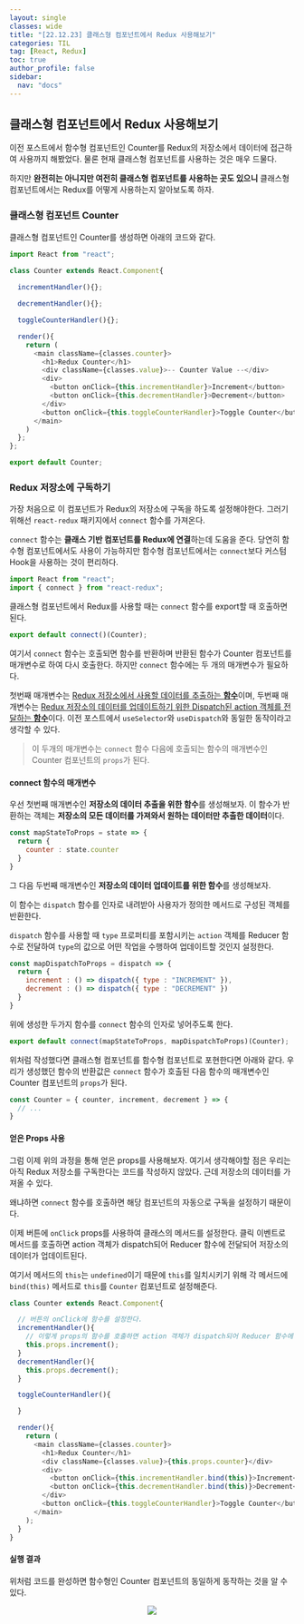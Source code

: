 ```yaml
---
layout: single
classes: wide
title: "[22.12.23] 클래스형 컴포넌트에서 Redux 사용해보기"
categories: TIL
tag: [React, Redux]
toc: true
author_profile: false
sidebar:
  nav: "docs"
---
```


## 클래스형 컴포넌트에서 Redux 사용해보기

이전 포스트에서 함수형 컴포넌트인 Counter를 Redux의 저장소에서 데이터에 접근하여 사용까지 해봤었다.
물론 현재 클래스형 컴포넌트를 사용하는 것은 매우 드물다.

하지만 **완전히는 아니지만 여전히 클래스형 컴포넌트를 사용하는 곳도 있으니** 클래스형 컴포넌트에서는 Redux를 어떻게 사용하는지 알아보도록 하자.


### 클래스형 컴포넌트 Counter

클래스형 컴포넌트인 Counter를 생성하면 아래의 코드와 같다.
```js
import React from "react";

class Counter extends React.Component{
  
  incrementHandler(){};

  decrementHandler(){};

  toggleCounterHandler(){};

  render(){
    return (
      <main className={classes.counter}>
        <h1>Redux Counter</h1>
        <div className={classes.value}>-- Counter Value --</div>
        <div>
          <button onClick={this.incrementHandler}>Increment</button>
          <button onClick={this.decrementHandler}>Decrement</button>
        </div>
        <button onClick={this.toggleCounterHandler}>Toggle Counter</button>
      </main>
    )
  };
};

export default Counter;
```

### Redux 저장소에 구독하기

가장 처음으로 이 컴포넌트가 Redux의 저장소에 구독을 하도록 설정해야한다.
그러기 위해선 `react-redux` 패키지에서 `connect` 함수를 가져온다.

`connect` 함수는 **클래스 기반 컴포넌트를 Redux에 연결**하는데 도움을 준다. 당연히 함수형 컴포넌트에서도 사용이 가능하지만 함수형 컴포넌트에서는 `connect`보다 커스텀 Hook을 사용하는 것이 편리하다.

```js
import React from "react";
import { connect } from "react-redux";
```

클래스형 컴포넌트에서 Redux를 사용할 때는 `connect` 함수를 export할 때 호출하면 된다.

```js
export default connect()(Counter);
```

여기서 `connect` 함수는 호출되면 함수를 반환하며 반환된 함수가 Counter 컴포넌트를 매개변수로 하여 다시 호출한다.
하지만 `connect` 함수에는 두 개의 매개변수가 필요하다.

첫번째 매개변수는 <u>Redux 저장소에서 사용할 데이터를 추출하는 **함수**</u>이며,
두번째 매개변수는 <u>Redux 저장소의 데이터를 업데이트하기 위한 Dispatch된 action 객체를 전달하는 **함수**</u>이다.
이전 포스트에서 `useSelector`와 `useDispatch`와 동일한 동작이라고 생각할 수 있다. 

> 이 두개의 매개변수는 `connect` 함수 다음에 호출되는 함수의 매개변수인 Counter 컴포넌트의 `props`가 된다. 

#### connect 함수의 매개변수

우선 첫번째 매개변수인 **저장소의 데이터 추출을 위한 함수**를 생성해보자.
이 함수가 반환하는 객체는 **저장소의 모든 데이터를 가져와서 원하는 데이터만 추출한 데이터**이다.

```js
const mapStateToProps = state => {
  return {
    counter : state.counter
  }
}
```

그 다음 두번째 매개변수인 **저장소의 데이터 업데이트를 위한 함수**를 생성해보자.

이 함수는 `dispatch` 함수를 인자로 내려받아 사용자가 정의한 메서드로 구성된 객체를 반환한다.

`dispatch` 함수를 사용할 때 `type` 프로퍼티를 포함시키는 `action` 객체를 Reducer 함수로 전달하여 `type`의 값으로 어떤 작업을 수행하여 업데이트할 것인지 설정한다.

```js
const mapDispatchToProps = dispatch => {
  return {
    increment : () => dispatch({ type : "INCREMENT" }),
    decrement : () => dispatch({ type : "DECREMENT" })
  }
}
```

위에 생성한 두가지 함수를 `connect` 함수의 인자로 넣어주도록 한다.

```js
export default connect(mapStateToProps, mapDispatchToProps)(Counter);
```

위처럼 작성했다면 클래스형 컴포넌트를 함수형 컴포넌트로 포현한다면 아래와 같다.
우리가 생성했던 함수의 반환값은 `connect` 함수가 호출된 다음 함수의 매개변수인 Counter 컴포넌트의 `props`가 된다.

```js
const Counter = { counter, increment, decrement } => {
  // ...
}
```

#### 얻은 Props 사용

그럼 이제 위의 과정을 통해 얻은 props를 사용해보자.
여기서 생각해야할 점은 우리는 아직 Redux 저장소를 구독한다는 코드를 작성하지 않았다. 근데 저장소의 데이터를 가져올 수 있다.

왜냐하면 `connect` 함수를 호출하면 해당 컴포넌트의 자동으로 구독을 설정하기 때문이다.


이제 버튼에 `onClick` props를 사용하여 클래스의 메서드를 설정한다.
클릭 이벤트로 메서드를 호출하면 action 객체가 dispatch되어 Reducer 함수에 전달되어 저장소의 데이터가 업데이트된다.

여기서 메서드의 `this`는 `undefined`이기 때문에 `this`를 일치시키기 위해 각 메서드에 `bind(this)` 메서드로 `this`를 `Counter` 컴포넌트로 설정해준다.

```js
class Counter extends React.Component{

  // 버튼의 onClick에 함수를 설정한다.
  incrementHandler(){
    // 이렇게 props의 함수를 호출하면 action 객체가 dispatch되어 Reducer 함수에 전달된다.
    this.props.increment();
  }
  decrementHandler(){
    this.props.decrement();
  }

  toggleCounterHandler(){

  }

  render(){
    return (
      <main className={classes.counter}>
        <h1>Redux Counter</h1>
        <div className={classes.value}>{this.props.counter}</div>
        <div>
          <button onClick={this.incrementHandler.bind(this)}>Increment</button>
          <button onClick={this.decrementHandler.bind(this)}>Decrement</button>
        </div>
        <button onClick={this.toggleCounterHandler}>Toggle Counter</button>
      </main>
    );
  }
}
```

#### 실행 결과

위처럼 코드를 완성하면 함수형인 Counter 컴포넌트의 동일하게 동작하는 것을 알 수 있다.

<p align="center">
  <img src="https://user-images.githubusercontent.com/96808980/209334419-372c03e6-372c-4628-ac16-0a1ca020e5d4.gif" atl=""/>
</p>